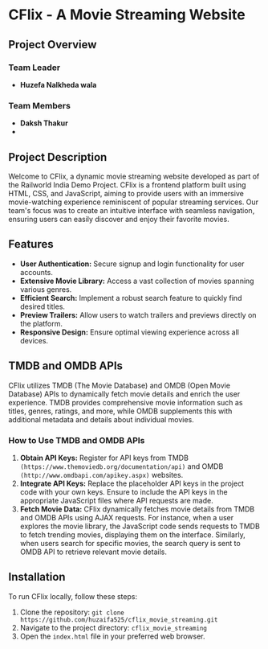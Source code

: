 # CFlix - A Movie Streaming Website

## Project Overview

### Team Leader
- **Huzefa Nalkheda wala**

### Team Members
- **Daksh Thakur**
- 
## Project Description

Welcome to CFlix, a dynamic movie streaming website developed as part of the Railworld India Demo Project. CFlix is a frontend platform built using HTML, CSS, and JavaScript, aiming to provide users with an immersive movie-watching experience reminiscent of popular streaming services. Our team's focus was to create an intuitive interface with seamless navigation, ensuring users can easily discover and enjoy their favorite movies.

## Features

- **User Authentication:** Secure signup and login functionality for user accounts.
- **Extensive Movie Library:** Access a vast collection of movies spanning various genres.
- **Efficient Search:** Implement a robust search feature to quickly find desired titles.
- **Preview Trailers:** Allow users to watch trailers and previews directly on the platform.
- **Responsive Design:** Ensure optimal viewing experience across all devices.

## TMDB and OMDB APIs

CFlix utilizes TMDB (The Movie Database) and OMDB (Open Movie Database) APIs to dynamically fetch movie details and enrich the user experience. TMDB provides comprehensive movie information such as titles, genres, ratings, and more, while OMDB supplements this with additional metadata and details about individual movies.

### How to Use TMDB and OMDB APIs

1. **Obtain API Keys:** Register for API keys from TMDB `(https://www.themoviedb.org/documentation/api)` and OMDB `(http://www.omdbapi.com/apikey.aspx)` websites.
2. **Integrate API Keys:** Replace the placeholder API keys in the project code with your own keys. Ensure to include the API keys in the appropriate JavaScript files where API requests are made.
3. **Fetch Movie Data:** CFlix dynamically fetches movie details from TMDB and OMDB APIs using AJAX requests. For instance, when a user explores the movie library, the JavaScript code sends requests to TMDB to fetch trending movies, displaying them on the interface. Similarly, when users search for specific movies, the search query is sent to OMDB API to retrieve relevant movie details.

## Installation

To run CFlix locally, follow these steps:

1. Clone the repository: `git clone https://github.com/huzaifa525/cflix_movie_streaming.git`
2. Navigate to the project directory: `cflix_movie_streaming`
3. Open the `index.html` file in your preferred web browser.
